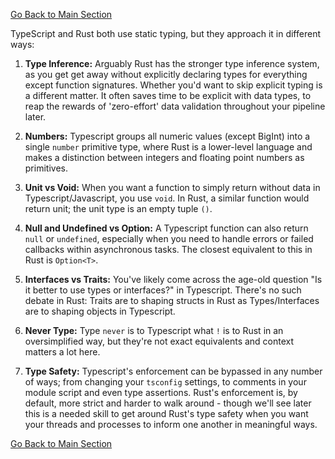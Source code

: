 [Go Back to Main Section](./README.md)

TypeScript and Rust both use static typing, but they approach it in different ways:

1. **Type Inference:** Arguably Rust has the stronger type inference system, as you get get away without
   explicitly declaring types for everything except function signatures. Whether you'd want to skip
   explicit typing is a different matter. It often saves time to be explicit with data types, to
   reap the rewards of 'zero-effort' data validation throughout your pipeline later.

2. **Numbers:** Typescript groups all numeric values (except BigInt) into a single `number` primitive
   type, where Rust is a lower-level language and makes a distinction between integers and floating
   point numbers as primitives.

3. **Unit vs Void:** When you want a function to simply return without data in Typescript/Javascript,
   you use `void`. In Rust, a similar function would return unit; the unit type is an empty tuple
   `()`.

4. **Null and Undefined vs Option<T>:** A Typescript function can also return `null` or `undefined`,
   especially when you need to handle errors or failed callbacks within asynchronous tasks. The
   closest equivalent to this in Rust is `Option<T>`.

5. **Interfaces vs Traits:** You've likely come across the age-old question "Is it better to use types
   or interfaces?" in Typescript. There's no such debate in Rust: Traits are to shaping structs in
   Rust as Types/Interfaces are to shaping objects in Typescript.

6. **Never Type:** Type `never` is to Typescript what `!` is to Rust in an oversimplified way, but
   they're not exact equivalents and context matters a lot here.

7. **Type Safety:** Typescript's enforcement can be bypassed in any number of ways; from changing your
   `tsconfig` settings, to comments in your module script and even type assertions. Rust's
   enforcement is, by default, more strict and harder to walk around - though we'll see later this
   is a needed skill to get around Rust's type safety when you want your threads and processes to
   inform one another in meaningful ways.

[Go Back to Main Section](./README.md)